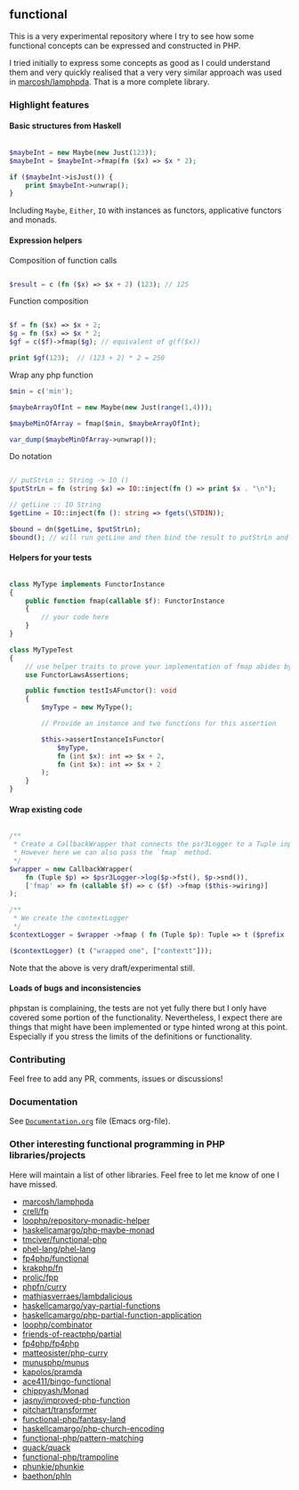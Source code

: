 ## functional

This is a very experimental repository where I try to see how some functional
concepts can be expressed and constructed in PHP.

I tried initially to express some concepts as good as I could understand them
and very quickly realised that a very very similar approach was used in
[marcosh/lamphpda](https://github.com/marcosh/lamphpda). That is a more complete
library.

### Highlight features

#### Basic structures from Haskell

```php

$maybeInt = new Maybe(new Just(123));
$maybeInt = $maybeInt->fmap(fn ($x) => $x * 2);

if ($maybeInt->isJust()) {
    print $maybeInt->unwrap();
}

```

Including `Maybe`, `Either`, `IO` with instances as functors, applicative functors and monads.

#### Expression helpers

Composition of function calls

```php

$result = c (fn ($x) => $x + 2) (123); // 125

```

Function composition

```php

$f = fn ($x) => $x + 2;
$g = fn ($x) => $x * 2;
$gf = c($f)->fmap($g); // equivalent of g(f($x))

print $gf(123);  // (123 + 2) * 2 = 250

```

Wrap any php function

```php
$min = c('min');

$maybeArrayOfInt = new Maybe(new Just(range(1,4)));

$maybeMinOfArray = fmap($min, $maybeArrayOfInt);

var_dump($maybeMinOfArray->unwrap());

```

Do notation

```php

// putStrLn :: String -> IO ()
$putStrLn = fn (string $x) => IO::inject(fn () => print $x . "\n");

// getLine :: IO String
$getLine = IO::inject(fn (): string => fgets(\STDIN));

$bound = dn($getLine, $putStrLn);
$bound(); // will run getLine and then bind the result to putStrLn and print it

```

#### Helpers for your tests

```php

class MyType implements FunctorInstance
{
    public function fmap(callable $f): FunctorInstance
    {
        // your code here
    }
}

class MyTypeTest
{
    // use helper traits to prove your implementation of fmap abides by the Functor Law.
    use FunctorLawsAssertions;

    public function testIsAFunctor(): void
    {
        $myType = new MyType();

        // Provide an instance and two functions for this assertion

        $this->assertInstanceIsFunctor(
            $myType,
            fn (int $x): int => $x + 2,
            fn (int $x): int => $x + 2
        );
    }
}

```

#### Wrap existing code

```php

/**
 * Create a CallbackWrapper that connects the psr3Logger to a Tuple input.
 * However here we can also pass the `fmap` method.
 */
$wrapper = new CallbackWrapper(
    fn (Tuple $p) => $psr3Logger->log($p->fst(), $p->snd()),
    ['fmap' => fn (callable $f) => c ($f) ->fmap ($this->wiring)]
);

/**
 * We create the contextLogger
 */
$contextLogger = $wrapper ->fmap ( fn (Tuple $p): Tuple => t ($prefix . $p->fst(), [$extraContext] + $p->snd() ) );

($contextLogger) (t ("wrapped one", ["contextt"]));

```

Note that the above is very draft/experimental still.


#### Loads of bugs and inconsistencies

phpstan is complaining, the tests are not yet fully there but I only
have covered some portion of the functionality. Nevertheless, I expect
there are things that might have been implemented or type hinted wrong
at this point. Especially if you stress the limits of the definitions
or functionality.


### Contributing

Feel free to add any PR, comments, issues or discussions!

### Documentation

See [`Documentation.org`](https://github.com/thgs/functional/blob/master/Documentation.org) file (Emacs org-file).


### Other interesting functional programming in PHP libraries/projects

Here will maintain a list of other libraries. Feel free to let me know of one I have missed.

- [marcosh/lamphpda](https://github.com/marcosh/lamphpda)
- [crell/fp](https://github.com/crell/fp)
- [loophp/repository-monadic-helper](https://github.com/loophp/repository-monadic-helper)
- [haskellcamargo/php-maybe-monad](https://github.com/haskellcamargo/php-maybe-monad)
- [tmciver/functional-php](https://github.com/tmciver/functional-php)
- [phel-lang/phel-lang](https://github.com/phel-lang/phel-lang)
- [fp4php/functional](https://github.com/fp4php/functional)
- [krakphp/fn](https://github.com/krakphp/fn)
- [prolic/fpp](https://github.com/prolic/fpp)
- [phpfn/curry](https://github.com/phpfn/curry)
- [mathiasverraes/lambdalicious](https://github.com/mathiasverraes/lambdalicious)
- [haskellcamargo/yay-partial-functions](https://github.com/haskellcamargo/yay-partial-functions)
- [haskellcamargo/php-partial-function-application](https://github.com/haskellcamargo/php-partial-function-application)
- [loophp/combinator](https://github.com/loophp/combinator)
- [friends-of-reactphp/partial](https://github.com/friends-of-reactphp/partial)
- [fp4php/fp4php](https://github.com/fp4php/fp4php)
- [matteosister/php-curry](https://github.com/matteosister/php-curry)
- [munusphp/munus](https://github.com/munusphp/munus)
- [kapolos/pramda](https://github.com/kapolos/pramda)
- [ace411/bingo-functional](https://github.com/ace411/bingo-functional)
- [chippyash/Monad](https://github.com/chippyash/Monad)
- [jasny/improved-php-function](https://github.com/jasny/improved-php-function)
- [pitchart/transformer](https://github.com/pitchart/transformer)
- [functional-php/fantasy-land](https://github.com/functional-php/fantasy-land)
- [haskellcamargo/php-church-encoding](https://github.com/haskellcamargo/php-church-encoding)
- [functional-php/pattern-matching](https://github.com/functional-php/pattern-matching)
- [quack/quack](https://github.com/quack/quack)
- [functional-php/trampoline](https://github.com/functional-php/trampoline)
- [phunkie/phunkie](https://github.com/phunkie/phunkie)
- [baethon/phln](https://github.com/baethon/phln)

